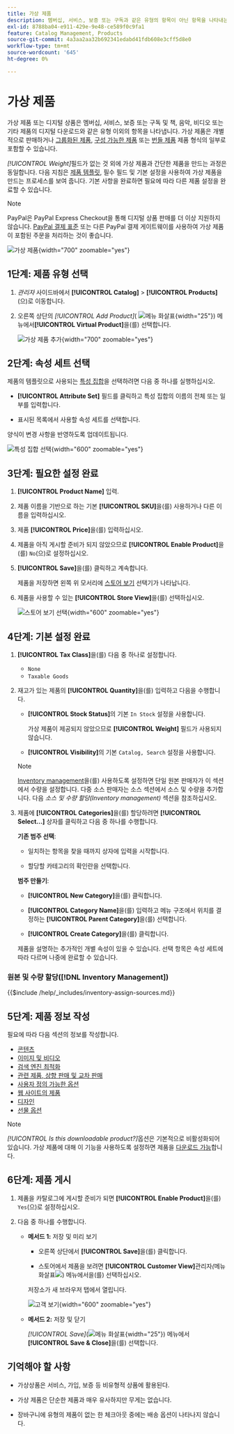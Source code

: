```yaml
---
title: 가상 제품
description: 멤버십, 서비스, 보증 또는 구독과 같은 유형의 항목이 아닌 항목을 나타내는 가상 제품을 만드는 방법을 알아봅니다.
exl-id: 8788ba04-e911-429e-9e48-ce589f0c9fa1
feature: Catalog Management, Products
source-git-commit: 4a3aa2aa32b692341edabd41fdb608e3cff5d8e0
workflow-type: tm+mt
source-wordcount: '645'
ht-degree: 0%

---
```


# 가상 제품

가상 제품 또는 디지털 상품은 멤버십, 서비스, 보증 또는 구독 및 책, 음악, 비디오 또는 기타 제품의 디지털 다운로드와 같은 유형 이외의 항목을 나타냅니다. 가상 제품은 개별적으로 판매하거나 [그룹화된 제품](product-create-grouped.md), [구성 가능한 제품](product-create-configurable.md) 또는 [번들 제품](product-create-bundle.md) 제품 형식의 일부로 포함할 수 있습니다.

_[!UICONTROL Weight]_&#x200B;필드가 없는 것 외에 가상 제품과 간단한 제품을 만드는 과정은 동일합니다. 다음 지침은 [제품 템플릿](attribute-sets.md), 필수 필드 및 기본 설정을 사용하여 가상 제품을 만드는 프로세스를 보여 줍니다. 기본 사항을 완료하면 필요에 따라 다른 제품 설정을 완료할 수 있습니다.

>[!NOTE]
>
>PayPal은 PayPal Express Checkout을 통해 디지털 상품 판매를 더 이상 지원하지 않습니다. [PayPal 결제 표준](../stores-purchase/paypal-payments-standard.md) 또는 다른 PayPal 결제 게이트웨이를 사용하여 가상 제품이 포함된 주문을 처리하는 것이 좋습니다.

![가상 제품](./assets/product-virtual-membership.png){width="700" zoomable="yes"}

## 1단계: 제품 유형 선택

1. _관리자_ 사이드바에서 **[!UICONTROL Catalog]** > **[!UICONTROL Products]**(으)로 이동합니다.

1. 오른쪽 상단의 _[!UICONTROL Add Product]_( ![메뉴 화살표](../assets/icon-menu-down-arrow-red.png){width="25"}) 메뉴에서&#x200B;**[!UICONTROL Virtual Product]**&#x200B;을(를) 선택합니다.

   ![가상 제품 추가](./assets/product-add-virtual.png){width="700" zoomable="yes"}

## 2단계: 속성 세트 선택

제품의 템플릿으로 사용되는 [특성 집합](attribute-sets.md)을 선택하려면 다음 중 하나를 실행하십시오.

- **[!UICONTROL Attribute Set]** 필드를 클릭하고 특성 집합의 이름의 전체 또는 일부를 입력합니다.

- 표시된 목록에서 사용할 속성 세트를 선택합니다.

양식이 변경 사항을 반영하도록 업데이트됩니다.

![특성 집합 선택](./assets/product-create-choose-attribute-set.png){width="600" zoomable="yes"}

## 3단계: 필요한 설정 완료

1. **[!UICONTROL Product Name]** 입력.

1. 제품 이름을 기반으로 하는 기본 **[!UICONTROL SKU]**&#x200B;을(를) 사용하거나 다른 이름을 입력하십시오.

1. 제품 **[!UICONTROL Price]**&#x200B;을(를) 입력하십시오.

1. 제품을 아직 게시할 준비가 되지 않았으므로 **[!UICONTROL Enable Product]**&#x200B;을(를) `No`(으)로 설정하십시오.

1. **[!UICONTROL Save]**&#x200B;을(를) 클릭하고 계속합니다.

   제품을 저장하면 왼쪽 위 모서리에 [스토어 보기](introduction.md#product-scope) 선택기가 나타납니다.

1. 제품을 사용할 수 있는 **[!UICONTROL Store View]**&#x200B;을(를) 선택하십시오.

   ![스토어 보기 선택](./assets/product-create-store-view-choose.png){width="600" zoomable="yes"}

## 4단계: 기본 설정 완료

1. **[!UICONTROL Tax Class]**&#x200B;을(를) 다음 중 하나로 설정합니다.

   - `None`
   - `Taxable Goods`

1. 재고가 있는 제품의 **[!UICONTROL Quantity]**&#x200B;을(를) 입력하고 다음을 수행합니다.

   - **[!UICONTROL Stock Status]**&#x200B;의 기본 `In Stock` 설정을 사용합니다.

     가상 제품이 제공되지 않았으므로 **[!UICONTROL Weight]** 필드가 사용되지 않습니다.

   - **[!UICONTROL Visibility]**&#x200B;의 기본 `Catalog, Search` 설정을 사용합니다.

   >[!NOTE]
   >
   >[Inventory management](../inventory-management/introduction.md)을(를) 사용하도록 설정하면 단일 원본 판매자가 이 섹션에서 수량을 설정합니다. 다중 소스 판매자는 소스 섹션에서 소스 및 수량을 추가합니다. 다음 _소스 및 수량 할당(Inventory management)_ 섹션을 참조하십시오.

1. 제품에 **[!UICONTROL Categories]**&#x200B;을(를) 할당하려면 **[!UICONTROL Select…]** 상자를 클릭하고 다음 중 하나를 수행합니다.

   **기존 범주 선택**:

   - 일치하는 항목을 찾을 때까지 상자에 입력을 시작합니다.

   - 할당할 카테고리의 확인란을 선택합니다.

   **범주 만들기**:

   - **[!UICONTROL New Category]**&#x200B;을(를) 클릭합니다.

   - **[!UICONTROL Category Name]**&#x200B;을(를) 입력하고 메뉴 구조에서 위치를 결정하는 **[!UICONTROL Parent Category]**&#x200B;을(를) 선택합니다.

   - **[!UICONTROL Create Category]**&#x200B;을(를) 클릭합니다.

   제품을 설명하는 추가적인 개별 속성이 있을 수 있습니다. 선택 항목은 속성 세트에 따라 다르며 나중에 완료할 수 있습니다.

### 원본 및 수량 할당([!DNL Inventory Management])

{{$include /help/_includes/inventory-assign-sources.md}}

## 5단계: 제품 정보 작성

필요에 따라 다음 섹션의 정보를 작성합니다.

- [콘텐츠](product-content.md)
- [이미지 및 비디오](product-images-and-video.md)
- [검색 엔진 최적화](product-search-engine-optimization.md)
- [관련 제품, 상향 판매 및 교차 판매](related-products-up-sells-cross-sells.md)
- [사용자 정의 가능한 옵션](settings-advanced-custom-options.md)
- [웹 사이트의 제품](settings-basic-websites.md)
- [디자인](settings-advanced-design.md)
- [선물 옵션](product-gift-options.md)

>[!NOTE]
>
>_[!UICONTROL Is this downloadable product?]_&#x200B;옵션은 기본적으로 비활성화되어 있습니다. 가상 제품에 대해 이 기능을 사용하도록 설정하면 제품을 [다운로드 가능](product-create-downloadable.md#downloadable-product)합니다.

## 6단계: 제품 게시

1. 제품을 카탈로그에 게시할 준비가 되면 **[!UICONTROL Enable Product]**&#x200B;을(를) `Yes`(으)로 설정하십시오.

1. 다음 중 하나를 수행합니다.

   - **메서드 1:** 저장 및 미리 보기

      - 오른쪽 상단에서 **[!UICONTROL Save]**&#x200B;을(를) 클릭합니다.

      - 스토어에서 제품을 보려면 **[!UICONTROL Customer View]**&#x200B;관리자&#x200B;_(_&#x200B;메뉴 화살표![) 메뉴에서 ](../assets/icon-menu-down-arrow-black.png)을(를) 선택하십시오.

     저장소가 새 브라우저 탭에서 열립니다.

     ![고객 보기](./assets/product-admin-customer-view.png){width="600" zoomable="yes"}

   - **메서드 2:** 저장 및 닫기

     _[!UICONTROL Save]_(![메뉴 화살표](../assets/icon-menu-down-arrow-red.png){width="25"}) 메뉴에서&#x200B;**[!UICONTROL Save & Close]**&#x200B;을(를) 선택합니다.

## 기억해야 할 사항

- 가상상품은 서비스, 가입, 보증 등 비유형적 상품에 활용된다.

- 가상 제품은 단순한 제품과 매우 유사하지만 무게는 없습니다.

- 장바구니에 유형의 제품이 없는 한 체크아웃 중에는 배송 옵션이 나타나지 않습니다.

<!-- Last updated from includes: 2023-05-19 17:14:58 -->
